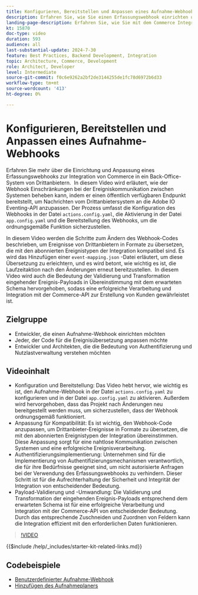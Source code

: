```yaml
---
title: Konfigurieren, Bereitstellen und Anpassen eines Aufnahme-Webhooks zur Integration von Commerce in ein Drittanbietersystem
description: Erfahren Sie, wie Sie einen Erfassungswebhook einrichten und anpassen, um die Kommunikation zwischen Commerce und einem Backoffice-System von Drittanbietern zu erleichtern.
landing-page-description: Erfahren Sie, wie Sie mit dem Commerce Integration Starter Kit Commerce mithilfe eines Erfassungswebhooks in ein Back-Office-System von Drittanbietern integrieren können.
kt: 15870
doc-type: video
duration: 593
audience: all
last-substantial-update: 2024-7-30
feature: Best Practices, Backend Development, Integration
topic: Architecture, Commerce, Development
role: Architect, Developer
level: Intermediate
source-git-commit: f0c6e9262a2bf2de3144255de1fc78d6972b6d33
workflow-type: tm+mt
source-wordcount: '413'
ht-degree: 0%

---
```


# Konfigurieren, Bereitstellen und Anpassen eines Aufnahme-Webhooks

Erfahren Sie mehr über die Einrichtung und Anpassung eines Erfassungswebhooks zur Integration von Commerce in ein Back-Office-System von Drittanbietern. &#x200B; In diesem Video wird erläutert, wie der Webhook Einschränkungen bei der Ereigniskommunikation zwischen Systemen beheben kann, indem er einen öffentlich verfügbaren Endpunkt bereitstellt, um Nachrichten vom Drittanbietersystem an die Adobe IO Eventing-API anzupassen. Der Prozess umfasst die Konfiguration des Webhooks in der Datei `actions.config.yaml`, die Aktivierung in der Datei `app.config.yaml` und die Bereitstellung des Webhooks, um die ordnungsgemäße Funktion sicherzustellen.

In diesem Video werden die Schritte zum Ändern des Webhook-Codes beschrieben, um Ereignisse von Drittanbietern in Formate zu übersetzen, die mit den abonnierten Ereignistypen der Integration kompatibel sind. Es wird das Hinzufügen einer `event-mapping.json` -Datei erläutert, um diese Übersetzung zu erleichtern, und es wird betont, wie wichtig es ist, die Laufzeitaktion nach den Änderungen erneut bereitzustellen. &#x200B; In diesem Video wird auch die Bedeutung der Validierung und Transformation eingehender Ereignis-Payloads in Übereinstimmung mit dem erwarteten Schema hervorgehoben, sodass eine erfolgreiche Verarbeitung und Integration mit der Commerce-API zur Erstellung von Kunden gewährleistet ist.

## Zielgruppe

* Entwickler, die einen Aufnahme-Webhook einrichten möchten
* Jeder, der Code für die Ereignisübersetzung anpassen möchte
* Entwickler und Architekten, die die Bedeutung von Authentifizierung und Nutzlastverwaltung verstehen möchten

## Videoinhalt

* Konfiguration und Bereitstellung: Das Video hebt hervor, wie wichtig es ist, den Aufnahme-Webhook in der Datei `actions.config.yaml` zu konfigurieren und in der Datei `app.config.yaml` zu aktivieren. Außerdem wird hervorgehoben, dass das Projekt nach Änderungen neu bereitgestellt werden muss, um sicherzustellen, dass der Webhook ordnungsgemäß funktioniert.
* Anpassung für Kompatibilität: Es ist wichtig, den Webhook-Code anzupassen, um Drittanbieter-Ereignisse in Formate zu übersetzen, die mit den abonnierten Ereignistypen der Integration übereinstimmen. &#x200B; Diese Anpassung sorgt für eine nahtlose Kommunikation zwischen Systemen und eine erfolgreiche Ereignisverarbeitung.
* Authentifizierungsimplementierung: Unternehmen sind für die Implementierung von Authentifizierungsmechanismen verantwortlich, die für ihre Bedürfnisse geeignet sind, um nicht autorisierte Anfragen bei der Verwendung des Erfassungswebhooks zu verhindern. Dieser Schritt ist für die Aufrechterhaltung der Sicherheit und Integrität der Integration von entscheidender Bedeutung.
* Payload-Validierung und -Umwandlung: Die Validierung und Transformation der eingehenden Ereignis-Payloads entsprechend dem erwarteten Schema ist für eine erfolgreiche Verarbeitung und Integration mit der Commerce-API von entscheidender Bedeutung. &#x200B; Durch das entsprechende Zuschneiden und Zuordnen von Feldern kann die Integration effizient mit den erforderlichen Daten funktionieren.

>[!VIDEO](https://video.tv.adobe.com/v/3431694?learn=on)

{{$include /help/_includes/starter-kit-related-links.md}}

## Codebeispiele

* [Benutzerdefinierter Aufnahme-Webhook](https://github.com/adobe/adobe-commerce-samples/tree/main/starter-kit/customize-ingestion-webhook)
* [Hinzufügen des Aufnahmeplaners](https://github.com/adobe/adobe-commerce-samples/tree/main/starter-kit/add-ingestion-scheduler)
